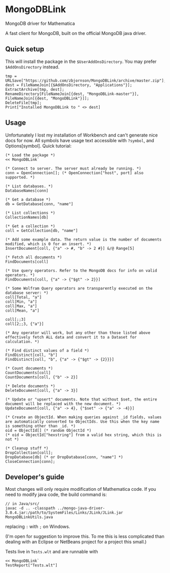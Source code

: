 # MongoDBLink
MongoDB driver for Mathematica

A fast client for MongoDB, built on the official MongoDB java driver.

## Quick setup

This will install the package in the `$UserAddOnsDirectory`. You may prefer `$AddOnsDirectory` instead.

    tmp = URLSave["https://github.com/zbjornson/MongoDBLink/archive/master.zip"];
    dest = FileNameJoin[{$AddOnsDirectory, "Applications"}];
    ExtractArchive[tmp, dest];
    RenameDirectory[FileNameJoin[{dest, "MongoDBLink-master"}], FileNameJoin[{dest, "MongoDBLink"}]];
    DeleteFile[tmp];
    Print["Installed MongoDBLink to " <> dest]

## Usage

Unfortunately I lost my installation of Workbench and can't generate nice docs for now. All symbols have usage text accessible with `?symbol`, and Options[symbol]. Quick tutorial:

    (* Load the package *)
    << MongoDBLink`

    (* Connect to server. The server must already be running. *)
    conn = OpenConnection[]; (* OpenConnection["host", port] also supported. *)

    (* List databases. *)
    DatabaseNames[conn]

    (* Get a database *)
    db = GetDatabase[conn, "name"]

    (* List collections *)
    CollectionNames[db]

    (* Get a collection *)
    coll = GetCollection[db, "name"]

    (* Add some example data. The return value is the number of documents modified, which is 0 for an insert. *)
    InsertDocument[coll, {"a" -> #, "b" -> 2 #}] &/@ Range[5]

    (* Fetch all documents *)
    FindDocuments[coll]

    (* Use query operators. Refer to the MongoDB docs for info on valid operators. *)
    FindDocuments[coll, {"a" -> {"$gt" -> 2}}]

    (* Some Wolfram Query operators are transparently executed on the database server: *)
    coll[Total, "a"]
    coll[Min, "a"]
    coll[Max, "a"]
    coll[Mean, "a"]

    coll[;;3]
    coll[2;;3, {"a"}]

    (* Any operator will work, but any other than those listed above effectively fetch ALL data and convert it to a Dataset for calculation. *)

    (* Find distinct values of a field *)
    FindDistinct[coll, "b"]
    FindDistinct[coll, "b", {"a" -> {"$gt" -> {2}}}]

    (* Count documents *)
    CountDocuments[coll]
    CountDocuments[coll, {"b" -> 2}]

    (* Delete documents *)
    DeleteDocument[coll, {"a" -> 3}]

    (* Update or "upsert" documents. Note that without $set, the entire document will be replaced with the new document. *)
    UpdateDocument[coll, {"a" -> 4}, {"$set" -> {"a" -> -4}}]

    (* Create an ObjectId. When making queries against _id fields, values are automatically converted to ObjectIds. Use this when the key name is something other than _id. *)
    oid = ObjectId[] (* random ObjectId *)
    (* oid = ObjectId["hexstring"] from a valid hex string, which this is not *)

    (* Cleanup stuff *)
    DropCollection[coll];
    DropDatabase[db] (* or DropDatabase[conn, "name"] *)
    CloseConnection[conn];

## Developer's guide

Most changes will only require modification of Mathematica code. If you need to modify java code, the build command is:

    // in Java/src/
    javac -d .. -classpath ../mongo-java-driver-3.0.4.jar:/path/to/SystemFiles/Links/JLink/JLink.jar MongoDBLinkUtils.java

replacing `:` with `;` on Windows.

(I'm open for suggestion to improve this. To me this is less complicated than dealing with an Eclipse or NetBeans project for a project this small.)

Tests live in `Tests.wlt` and are runnable with

    << MongoDBLink`
    TestReport["Tests.wlt"]
